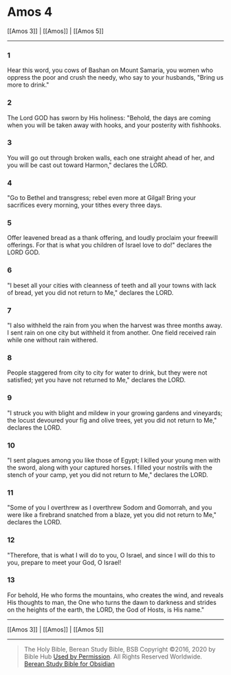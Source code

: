 # Amos 4

[[Amos 3]] | [[Amos]] | [[Amos 5]]

---

### 1
Hear this word, you cows of Bashan on Mount Samaria, you women who oppress the poor and crush the needy, who say to your husbands, "Bring us more to drink."

### 2
The Lord GOD has sworn by His holiness: "Behold, the days are coming when you will be taken away with hooks, and your posterity with fishhooks.

### 3
You will go out through broken walls, each one straight ahead of her, and you will be cast out toward Harmon," declares the LORD.

### 4
"Go to Bethel and transgress; rebel even more at Gilgal! Bring your sacrifices every morning, your tithes every three days.

### 5
Offer leavened bread as a thank offering, and loudly proclaim your freewill offerings. For that is what you children of Israel love to do!" declares the LORD GOD.

### 6
"I beset all your cities with cleanness of teeth and all your towns with lack of bread, yet you did not return to Me," declares the LORD.

### 7
"I also withheld the rain from you when the harvest was three months away. I sent rain on one city but withheld it from another. One field received rain while one without rain withered.

### 8
People staggered from city to city for water to drink, but they were not satisfied; yet you have not returned to Me," declares the LORD.

### 9
"I struck you with blight and mildew in your growing gardens and vineyards; the locust devoured your fig and olive trees, yet you did not return to Me," declares the LORD.

### 10
"I sent plagues among you like those of Egypt; I killed your young men with the sword, along with your captured horses. I filled your nostrils with the stench of your camp, yet you did not return to Me," declares the LORD.

### 11
"Some of you I overthrew as I overthrew Sodom and Gomorrah, and you were like a firebrand snatched from a blaze, yet you did not return to Me," declares the LORD.

### 12
"Therefore, that is what I will do to you, O Israel, and since I will do this to you, prepare to meet your God, O Israel!

### 13
For behold, He who forms the mountains, who creates the wind, and reveals His thoughts to man, the One who turns the dawn to darkness and strides on the heights of the earth, the LORD, the God of Hosts, is His name."

---

[[Amos 3]] | [[Amos]] | [[Amos 5]]

---

> The Holy Bible, Berean Study Bible, BSB
> Copyright &copy;2016, 2020 by Bible Hub
> [Used by Permission](https://berean.bible/terms.htm). All Rights Reserved Worldwide.
> [Berean Study Bible for Obsidian](https://github.com/gapmiss/berean-study-bible-for-obsidian)


